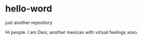 # hello-word
just another repository


Hi people. 
I am Dani, another mexican with virtual feelings xoxo.
